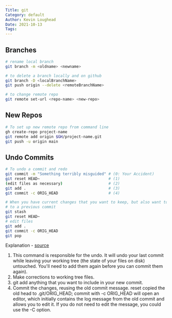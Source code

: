 ```yaml
---  
Title: git  
Category: default  
Author: Kevin Loughead  
Date: 2021-10-13  
Tags:   
---  
```


## Branches
```bash
# rename local branch
git branch -m <oldname> <newname>

# to delete a branch locally and on github
git branch -D <localBranchName>
git push origin --delete <remoteBranchName>

# to change remote repo
git remote set-url <repo-name> <new-repo>
```

## New Repos
```bash
# To set up new remote repo from command line
gh create-repo project-name
git remote add origin $GH/project-name.git
git push -u origin main
```

## Undo Commits
```bash
# To undo a commit and redo
git commit -m "Something terribly misguided" # (0: Your Accident)
git reset HEAD~                              # (1)
(edit files as necessary)                    # (2)
git add .                                    # (3)
git commit -c ORIG_HEAD                      # (4)
```

```bash
# When you have current changes that you want to keep, but also want to add something
# to a previous commit
git stash
git reset HEAD~
# edit files
git add .
git commit -c ORIG_HEAD
git pop
```

Explanation - [source](https://stackoverflow.com/questions/927358/how-do-i-undo-the-most-recent-local-commits-in-git)
1. This command is responsible for the undo. It will undo your last commit while leaving your working tree (the state of your files on disk) untouched. You'll need to add them again before you can commit them again).
2. Make corrections to working tree files.
3. git add anything that you want to include in your new commit.
4. Commit the changes, reusing the old commit message. reset copied the old head to .git/ORIG_HEAD; commit with -c ORIG_HEAD will open an editor, which initially contains the log message from the old commit and allows you to edit it. If you do not need to edit the message, you could use the -C option.